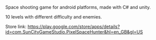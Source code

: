 Space shooting game for android platforms, made with C# and unity.

10 levels with different difficulty and enemies.

Store link: 
https://play.google.com/store/apps/details?id=com.SunCityGameStudio.PixelSpaceHunter&hl=en_GB&gl=US